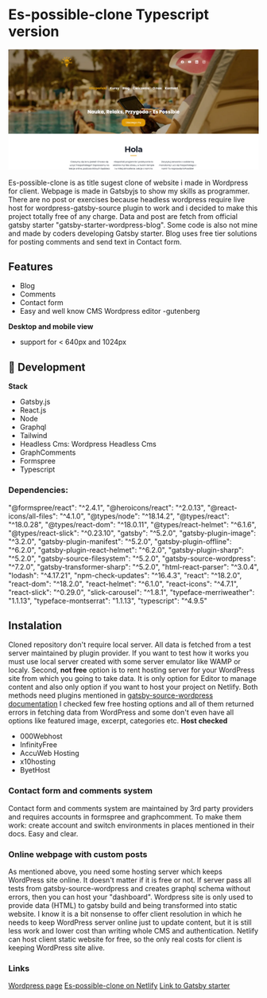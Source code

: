  # Es-possible-clone Typescript version

![Es-possible-clone screenshot](https://raw.githubusercontent.com/wpgatsbymail/es-possible/master/es-possible/Es-possible-clone-screenshot.png)

Es-possible-clone is as title sugest clone of website i made in Wordpress for client. Webpage is made in Gatsbyjs to show my skills as programmer. There are no post or exercises because headless wordpress require live host for wordpress-gatsby-source plugin to work and i decided to make this project totally free of any charge. Data and post are fetch from official gatsby starter "gatsby-starter-wordpress-blog". Some code is also not mine and made by coders developing Gatsby starter. Blog uses free tier solutions for posting comments and send text in Contact form.

## Features
- Blog
- Comments 
- Contact form
- Easy and well know CMS Wordpress editor -gutenberg

**Desktop and mobile view**
- support for < 640px and 1024px

## 🚀 Development

**Stack**
- Gatsby.js
- React.js
- Node
- Graphql
- Tailwind
- Headless Cms: Wordpress Headless Cms
- GraphComments
- Formspree
- Typescript
  
### Dependencies: 
   "@formspree/react": "^2.4.1",
    "@heroicons/react": "^2.0.13",
    "@react-icons/all-files": "^4.1.0",
    "@types/node": "^18.14.2",
    "@types/react": "^18.0.28",
    "@types/react-dom": "^18.0.11",
    "@types/react-helmet": "^6.1.6",
    "@types/react-slick": "^0.23.10",
    "gatsby": "^5.2.0",
    "gatsby-plugin-image": "^3.2.0",
    "gatsby-plugin-manifest": "^5.2.0",
    "gatsby-plugin-offline": "^6.2.0",
    "gatsby-plugin-react-helmet": "^6.2.0",
    "gatsby-plugin-sharp": "^5.2.0",
    "gatsby-source-filesystem": "^5.2.0",
    "gatsby-source-wordpress": "^7.2.0",
    "gatsby-transformer-sharp": "^5.2.0",
    "html-react-parser": "^3.0.4",
    "lodash": "^4.17.21",
    "npm-check-updates": "^16.4.3",
    "react": "^18.2.0",
    "react-dom": "^18.2.0",
    "react-helmet": "^6.1.0",
    "react-icons": "^4.7.1",
    "react-slick": "^0.29.0",
    "slick-carousel": "^1.8.1",
    "typeface-merriweather": "1.1.13",
    "typeface-montserrat": "1.1.13",
    "typescript": "^4.9.5"

## Instalation
Cloned repository don't require local server. All data is fetched from a test server maintained by plugin provider. If you want to test how it works you must use local server created with some server emulator like WAMP or localy. Second, **not free** option is to rent hosting server for your WordPress site from which you going to take data. It is only option for Editor to manage content and also only option if you want to host your project on Netlify. Both methods need plugins mentioned in [gatsby-source-wordpress documentation](https://www.gatsbyjs.com/plugins/gatsby-source-wordpress/)
I checked few free hosting options and all of them returned errors in fetching data from WordPress and some don't even have all options like featured image, excerpt, categories etc. 
**Host checked**
- 000Webhost    
- InfinityFree  
- AccuWeb Hosting   
- x10hosting    
- ByetHost  
  
### Contact form and comments system
Contact form and comments system are maintained by 3rd party providers and requires accounts in formspree and graphcomment. To make them work: create account and switch environments in places mentioned in their docs. Easy and clear. 
  
### Online webpage with custom posts
As mentioned above, you need some hosting server which keeps WordPress site online. It doesn't matter if it is free or not. If server pass all tests from gatsby-source-wordpress and creates graphql schema without errors, then you can host your "dashboard". Wordpress site is only used to provide data (HTML) to gatsby build and being transformed into static website. I know it is a bit nonsense to offer client resolution in which he needs to keep WordPress server online just to update content, but it is still less work and lower cost than writing whole CMS and authentication. Netlify can host client static website for free, so the only real costs for client is keeping WordPress site alive. 

### Links
[Wordpress page](https://espossible-online.com/) 
[Es-possible-clone on Netlify](https://es-possible-gatsby-clone.netlify.app/) 
[Link to Gatsby starter](https://github.com/wpgatsbymail/es-possible/blob/master/es-possible/Es-possible-clone-screenshot.png) 
